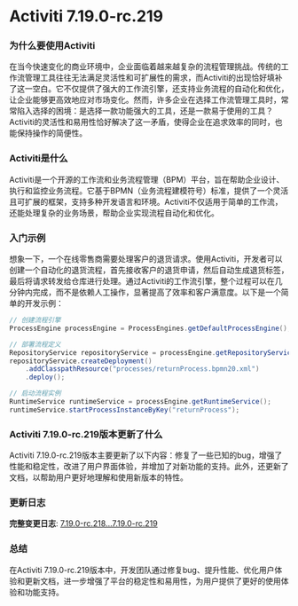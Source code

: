 # Activiti 7.19.0-rc.219
### 为什么要使用Activiti

在当今快速变化的商业环境中，企业面临着越来越复杂的流程管理挑战。传统的工作流管理工具往往无法满足灵活性和可扩展性的需求，而Activiti的出现恰好填补了这一空白。它不仅提供了强大的工作流引擎，还支持业务流程的自动化和优化，让企业能够更高效地应对市场变化。然而，许多企业在选择工作流管理工具时，常常陷入选择的困境：是选择一款功能强大的工具，还是一款易于使用的工具？Activiti的灵活性和易用性恰好解决了这一矛盾，使得企业在追求效率的同时，也能保持操作的简便性。

### Activiti是什么

Activiti是一个开源的工作流和业务流程管理（BPM）平台，旨在帮助企业设计、执行和监控业务流程。它基于BPMN（业务流程建模符号）标准，提供了一个灵活且可扩展的框架，支持多种开发语言和环境。Activiti不仅适用于简单的工作流，还能处理复杂的业务场景，帮助企业实现流程自动化和优化。

### 入门示例

想象一下，一个在线零售商需要处理客户的退货请求。使用Activiti，开发者可以创建一个自动化的退货流程，首先接收客户的退货申请，然后自动生成退货标签，最后将请求转发给仓库进行处理。通过Activiti的工作流引擎，整个过程可以在几分钟内完成，而不是依赖人工操作，显著提高了效率和客户满意度。以下是一个简单的开发示例：

```java
// 创建流程引擎
ProcessEngine processEngine = ProcessEngines.getDefaultProcessEngine();

// 部署流程定义
RepositoryService repositoryService = processEngine.getRepositoryService();
repositoryService.createDeployment()
    .addClasspathResource("processes/returnProcess.bpmn20.xml")
    .deploy();

// 启动流程实例
RuntimeService runtimeService = processEngine.getRuntimeService();
runtimeService.startProcessInstanceByKey("returnProcess");
```

### Activiti 7.19.0-rc.219版本更新了什么

Activiti 7.19.0-rc.219版本主要更新了以下内容：修复了一些已知的bug，增强了性能和稳定性，改进了用户界面体验，并增加了对新功能的支持。此外，还更新了文档，以帮助用户更好地理解和使用新版本的特性。

### 更新日志

**完整变更日志**: [7.19.0-rc.218...7.19.0-rc.219](https://github.com/Activiti/Activiti/compare/7.19.0-rc.218...7.19.0-rc.219)

### 总结

在Activiti 7.19.0-rc.219版本中，开发团队通过修复bug、提升性能、优化用户体验和更新文档，进一步增强了平台的稳定性和易用性，为用户提供了更好的使用体验和功能支持。
